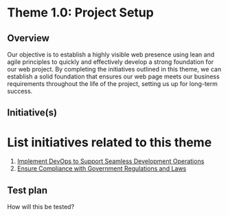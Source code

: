 # Theme 1.0: Project Setup
## Overview
Our objective is to establish a highly visible web presence using lean and agile principles to quickly and effectively
develop a strong foundation for our web project. By completing the initiatives outlined in this theme, we can establish a
solid foundation that ensures our web page meets our business requirements throughout the life of the project, setting
us up for long-term success.
## Initiative(s)

# List initiatives related to this theme
1. [Implement DevOps to Support Seamless Development Operations](/documentation/templates/theme/initiatives/initiative_template.md)
2. [Ensure Compliance with Government Regulations and Laws](/documentation/templates/theme/initiatives/initiative_template_2.md)


## Test plan
How will this be tested?